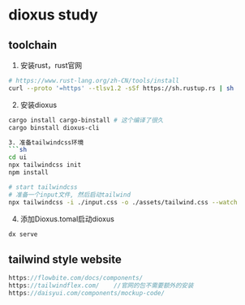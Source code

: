 # dioxus study


## toolchain
1. 安装rust，rust官网
```sh
# https://www.rust-lang.org/zh-CN/tools/install
curl --proto '=https' --tlsv1.2 -sSf https://sh.rustup.rs | sh
```
2. 安装dioxus
```sh
cargo install cargo-binstall # 这个编译了很久
cargo binstall dioxus-cli

3. 准备tailwindcss环境
```sh
cd ui
npx tailwindcss init
npm install

# start tailwindcss
# 准备一个input文件, 然后启动tailwind
npx tailwindcss -i ./input.css -o ./assets/tailwind.css --watch
```


4. 添加Dioxus.tomal启动dioxus
```sh
dx serve
```

## tailwind style website
```rust
https://flowbite.com/docs/components/
https://tailwindflex.com/    //官网的包不需要额外的安装
https://daisyui.com/components/mockup-code/
```
